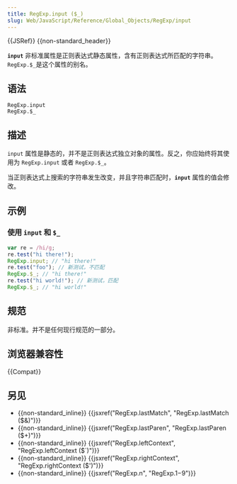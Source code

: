 ```yaml
---
title: RegExp.input ($_)
slug: Web/JavaScript/Reference/Global_Objects/RegExp/input
---
```


{{JSRef}} {{non-standard_header}}

**`input`** 非标准属性是正则表达式静态属性，含有正则表达式所匹配的字符串。`RegExp.$_`是这个属性的别名。

## 语法

```plain
RegExp.input
RegExp.$_
```

## 描述

`input` 属性是静态的，并不是正则表达式独立对象的属性。反之，你应始终将其使用为 `RegExp.input` 或者 `RegExp.$_`。

当正则表达式上搜索的字符串发生改变，并且字符串匹配时，**`input`** 属性的值会修改。

## 示例

### 使用 `input` 和 `$_`

```js
var re = /hi/g;
re.test("hi there!");
RegExp.input; // "hi there!"
re.test("foo"); // 新测试，不匹配
RegExp.$_; // "hi there!"
re.test("hi world!"); // 新测试，匹配
RegExp.$_; // "hi world!"
```

## 规范

非标准。并不是任何现行规范的一部分。

## 浏览器兼容性

{{Compat}}

## 另见

- {{non-standard_inline}} {{jsxref("RegExp.lastMatch", "RegExp.lastMatch ($&amp;)")}}
- {{non-standard_inline}} {{jsxref("RegExp.lastParen", "RegExp.lastParen ($+)")}}
- {{non-standard_inline}} {{jsxref("RegExp.leftContext", "RegExp.leftContext ($`)")}}
- {{non-standard_inline}} {{jsxref("RegExp.rightContext", "RegExp.rightContext ($')")}}
- {{non-standard_inline}} {{jsxref("RegExp.n", "RegExp.$1-$9")}}
